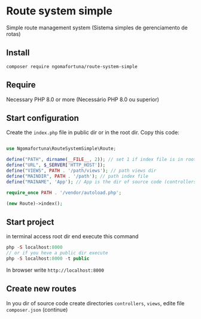 # Route system simple
Simple route management system (Sistema simples de gerenciamento de rotas)

## Install
```shell
composer require ngomafortuna/route-system-simple

```

## Require
Necessary PHP 8.0 or more (Necessário PHP 8.0 ou superior)

## Start configuration
Create the `index.php` file in public dir or in the root dir. Copy this code:
```php

use Ngomafortuna\RouteSystemSimple\Route;

define("PATH", dirname(__FILE__, 2)); // set 1 if index file is in root dir
define("URL", $_SERVER['HTTP_HOST']);
define("VIEWS", PATH . '/path/views'); // path views dir
define("MAINDIR", PATH . '/path'); // path index file
define("MAINAME", 'App'); // App is the dir of source code (controllers end models)

require_once PATH . '/vendor/autoload.php';

(new Route)->index();

```

## Start project
in terminal access root dir end execute this command
```php
php -S localhost:8000
// or if you heve a public dir execute
php -S localhost:8000 -t public
```
In browser write `http://localhost:8000`

## Create new routes
In you dir of source code create directories `controllers`, `views`, edite file `composer.json` 
(continue)

